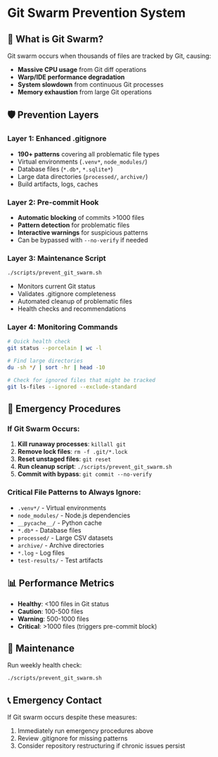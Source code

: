 # Git Swarm Prevention System

## 🚨 What is Git Swarm?
Git swarm occurs when thousands of files are tracked by Git, causing:
- **Massive CPU usage** from Git diff operations
- **Warp/IDE performance degradation** 
- **System slowdown** from continuous Git processes
- **Memory exhaustion** from large Git operations

## 🛡️ Prevention Layers

### Layer 1: Enhanced .gitignore
- **190+ patterns** covering all problematic file types
- Virtual environments (`.venv*`, `node_modules/`)
- Database files (`*.db*`, `*.sqlite*`)
- Large data directories (`processed/`, `archive/`)
- Build artifacts, logs, caches

### Layer 2: Pre-commit Hook
- **Automatic blocking** of commits >1000 files
- **Pattern detection** for problematic files
- **Interactive warnings** for suspicious patterns
- Can be bypassed with `--no-verify` if needed

### Layer 3: Maintenance Script
```bash
./scripts/prevent_git_swarm.sh
```
- Monitors current Git status
- Validates .gitignore completeness
- Automated cleanup of problematic files
- Health checks and recommendations

### Layer 4: Monitoring Commands
```bash
# Quick health check
git status --porcelain | wc -l

# Find large directories
du -sh */ | sort -hr | head -10

# Check for ignored files that might be tracked
git ls-files --ignored --exclude-standard
```

## 🚨 Emergency Procedures

### If Git Swarm Occurs:
1. **Kill runaway processes**: `killall git`
2. **Remove lock files**: `rm -f .git/*.lock`
3. **Reset unstaged files**: `git reset`
4. **Run cleanup script**: `./scripts/prevent_git_swarm.sh`
5. **Commit with bypass**: `git commit --no-verify`

### Critical File Patterns to Always Ignore:
- `.venv*/` - Virtual environments
- `node_modules/` - Node.js dependencies  
- `__pycache__/` - Python cache
- `*.db*` - Database files
- `processed/` - Large CSV datasets
- `archive/` - Archive directories
- `*.log` - Log files
- `test-results/` - Test artifacts

## 📊 Performance Metrics
- **Healthy**: <100 files in Git status
- **Caution**: 100-500 files 
- **Warning**: 500-1000 files
- **Critical**: >1000 files (triggers pre-commit block)

## 🔧 Maintenance
Run weekly health check:
```bash
./scripts/prevent_git_swarm.sh
```

## 📞 Emergency Contact
If Git swarm occurs despite these measures:
1. Immediately run emergency procedures above
2. Review .gitignore for missing patterns
3. Consider repository restructuring if chronic issues persist
